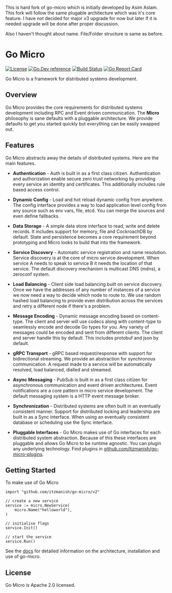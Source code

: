 This is hard fork of go-micro which is initially developed by Asim Aslam.
This fork will follow the same plugable architecture which was it's core feature. I have not decided for major v3 upgrade for now but later If it is needed upgrade will be done after proper discussion.

Also I haven't thought about name. File/Folder structure is same as before.

# Go Micro
[![License](https://img.shields.io/:license-apache-blue.svg)](https://opensource.org/licenses/Apache-2.0) [![Go.Dev reference](https://img.shields.io/badge/go.dev-reference-007d9c?logo=go&logoColor=white&style=flat-square)](https://pkg.go.dev/github.com/itzmanish/go-micro/v2?tab=doc) [![Build Status](https://www.travis-ci.com/itzmanish/go-micro.svg?branch=master)](https://www.travis-ci.com/itzmanish/go-micro) [![Go Report Card](https://goreportcard.com/badge/github.com/itzmanish/go-micro)](https://goreportcard.com/report/github.com/itzmanish/go-micro)

Go Micro is a framework for distributed systems development.

## Overview

Go Micro provides the core requirements for distributed systems development including RPC and Event driven communication.
The **Micro** philosophy is sane defaults with a pluggable architecture. We provide defaults to get you started quickly
but everything can be easily swapped out.

## Features

Go Micro abstracts away the details of distributed systems. Here are the main features.

- **Authentication** - Auth is built in as a first class citizen. Authentication and authorization enable secure
  zero trust networking by providing every service an identity and certificates. This additionally includes rule
  based access control.

- **Dynamic Config** - Load and hot reload dynamic config from anywhere. The config interface provides a way to load application
  level config from any source such as env vars, file, etcd. You can merge the sources and even define fallbacks.

- **Data Storage** - A simple data store interface to read, write and delete records. It includes support for memory, file and
  CockroachDB by default. State and persistence becomes a core requirement beyond prototyping and Micro looks to build that into the framework.

- **Service Discovery** - Automatic service registration and name resolution. Service discovery is at the core of micro service
  development. When service A needs to speak to service B it needs the location of that service. The default discovery mechanism is
  multicast DNS (mdns), a zeroconf system.

- **Load Balancing** - Client side load balancing built on service discovery. Once we have the addresses of any number of instances
  of a service we now need a way to decide which node to route to. We use random hashed load balancing to provide even distribution
  across the services and retry a different node if there's a problem.

- **Message Encoding** - Dynamic message encoding based on content-type. The client and server will use codecs along with content-type
  to seamlessly encode and decode Go types for you. Any variety of messages could be encoded and sent from different clients. The client
  and server handle this by default. This includes protobuf and json by default.

- **gRPC Transport** - gRPC based request/response with support for bidirectional streaming. We provide an abstraction for synchronous communication. A request made to a service will be automatically resolved, load balanced, dialled and streamed.

- **Async Messaging** - PubSub is built in as a first class citizen for asynchronous communication and event driven architectures.
  Event notifications are a core pattern in micro service development. The default messaging system is a HTTP event message broker.

- **Synchronization** - Distributed systems are often built in an eventually consistent manner. Support for distributed locking and
  leadership are built in as a Sync interface. When using an eventually consistent database or scheduling use the Sync interface.

- **Pluggable Interfaces** - Go Micro makes use of Go interfaces for each distributed system abstraction. Because of this these interfaces
  are pluggable and allows Go Micro to be runtime agnostic. You can plugin any underlying technology. Find plugins in
  [github.com/itzmanish/go-micro-plugins](https://github.com/itzmanish/go-micro-plugins).

## Getting Started

To make use of Go Micro

```golang
import "github.com/itzmanish/go-micro/v2"

// create a new service
service := micro.NewService(
    micro.Name("helloworld"),
)

// initialise flags
service.Init()

// start the service
service.Run()
```

See the [docs](https://dev.m3o.com) for detailed information on the architecture, installation and use of go-micro.

## License

Go Micro is Apache 2.0 licensed.
